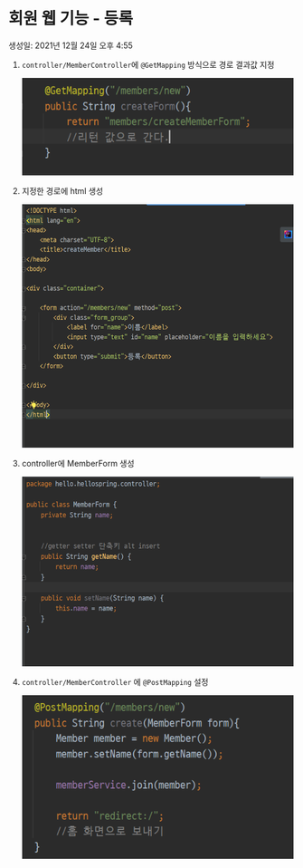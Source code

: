 # 회원 웹 기능 - 등록

생성일: 2021년 12월 24일 오후 4:55

1. `controller/MemberController`에 `@GetMapping` 방식으로 경로 결과값 지정

   ![Untitled](img/Untitled.png)

2. 지정한 경로에 html 생성

   ![Untitled](img/Untitled%201.png)

3. controller에 MemberForm 생성

   ![Untitled](img/Untitled%202.png)

4. `controller/MemberController` 에 `@PostMapping` 설정

   ![Untitled](img/Untitled%203.png)
